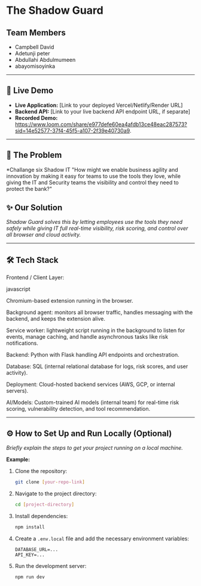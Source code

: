 # The Shadow Guard

## Team Members
- Campbell David
- Adetunji peter
- Abdullahi Abdulmumeen
- abayomisoyinka


---

## 🚀 Live Demo

*   **Live Application:** [Link to your deployed Vercel/Netlify/Render URL]
*   **Backend API:** [Link to your live backend API endpoint URL, if separate]
*   **Recorded Demo:** https://www.loom.com/share/e977defe60ea4afdb13ce48eac287573?sid=14e52577-37f4-45f5-a107-2f39e40730a9.


---

## 🎯 The Problem

*Challange six Shadow IT "How might we enable business agility and innovation by making it easy
for teams to use the tools they love, while giving the IT and Security teams the visibility and
control they need to protect the bank?" 

## ✨ Our Solution

*Shadow Guard solves this by letting employees use the tools they need safely while giving IT full real-time visibility, risk scoring, and control over all browser and cloud activity.*

---

## 🛠️ Tech Stack



Frontend / Client Layer:

javascript

Chromium-based extension running in the browser.

Background agent: monitors all browser traffic, handles messaging with the backend, and keeps the extension alive.

Service worker: lightweight script running in the background to listen for events, manage caching, and handle asynchronous tasks like risk notifications.


Backend: Python with Flask handling API endpoints and orchestration.

Database: SQL (internal relational database for logs, risk scores, and user activity).

Deployment: Cloud-hosted backend services (AWS, GCP, or internal servers).

AI/Models: Custom-trained AI models (internal team) for real-time risk scoring, vulnerability detection, and tool recommendation.

---

## ⚙️ How to Set Up and Run Locally (Optional)

*Briefly explain the steps to get your project running on a local machine.*

**Example:**

1.  Clone the repository:
    ```bash
    git clone [your-repo-link]
    ```
2.  Navigate to the project directory:
    ```bash
    cd [project-directory]
    ```
3.  Install dependencies:
    ```bash
    npm install
    ```
4.  Create a `.env.local` file and add the necessary environment variables:
    ```
    DATABASE_URL=...
    API_KEY=...
    ```
5.  Run the development server:
    ```bash
    npm run dev
    ```
